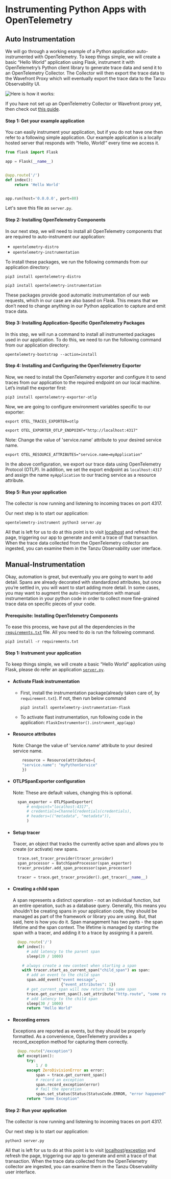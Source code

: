 # Instrumenting Python Apps with OpenTelemetry

## Auto Instrumentation

We will go through a working example of a Python application auto-instrumented with OpenTelemetry. To keep things
simple, we will create a basic “Hello World” application using Flask, instrument it with OpenTelemetry’s Python client
library to generate trace data and send it to an OpenTelemetry Collector. The Collector will then export the trace data
to the Wavefront Proxy which will eventually export the trace data to the Tanzu Observability UI.

![Here is how it works:](https://raw.githubusercontent.com/wavefrontHQ/opentelemetry-examples/main/TraceFlow.png?raw=true)

If you have not set up an OpenTelemetry Collector or Wavefront proxy yet, then check
out [this guide](https://github.com/wavefrontHQ/opentelemetry-examples/blob/main/README.md).

#### Step 1: Get your example application

You can easily instrument your application, but if you do not have one then refer to a following simple application. Our
example application is a locally hosted server that responds with “Hello, World!“ every time we access it.

```python
from flask import Flask

app = Flask(__name__)


@app.route('/')
def index():
    return 'Hello World'


app.run(host='0.0.0.0', port=80)
```

Let's save this file as ```server.py```.

#### Step 2: Installing OpenTelemetry Components

In our next step, we will need to install all OpenTelemetry components that are required to auto-instrument our
application:

* ```opentelemetry-distro```
* ```opentelemetry-instrumentation```

To install these packages, we run the following commands from our application directory:

```
pip3 install opentelemetry-distro
```

```
pip3 install opentelemetry-instrumentation
```

These packages provide good automatic instrumentation of our web requests, which in our case are also based on Flask.
This means that we don’t need to change anything in our Python application to capture and emit trace data.

#### Step 3: Installing Application-Specific OpenTelemetry Packages

In this step, we will run a command to install all instrumented packages used in our application. To do this, we need to
run the following command from our application directory:

```
opentelemetry-bootstrap --action=install
```

#### Step 4: Installing and Configuring the OpenTelemetry Exporter

Now, we need to install the OpenTelemetry exporter and configure it to send traces from our application to the required
endpoint on our local machine. Let’s install the exporter first:

```
pip3 install opentelemetry-exporter-otlp
```

Now, we are going to configure environment variables specific to our exporter:

```
export OTEL_TRACES_EXPORTER=otlp
```

```
export OTEL_EXPORTER_OTLP_ENDPOINT="http://localhost:4317"
```

Note: Change the value of 'service.name' attribute to your desired service name.

```
export OTEL_RESOURCE_ATTRIBUTES="service.name=myApplication"
```

In the above configuration, we export our trace data using OpenTelemetry Protocol (OTLP). In addition, we set the export
endpoint as ```localhost:4317``` and assign the name ```myApplication``` to our tracing service as a resource attribute.

#### Step 5: Run your application

The collector is now running and listening to incoming traces on port 4317.

Our next step is to start our application:

```
opentelemetry-instrument python3 server.py
```

All that is left for us to do at this point is to visit [localhost](http://localhost) and refresh the page, triggering
our app to generate and emit a trace of that transaction. When the trace data collected from the OpenTelemetry collector
are ingested, you can examine them in the Tanzu Observability user interface.

## Manual-Instrumentation

Okay, automation is great, but eventually you are going to want to add detail. Spans are already decorated with
standardized attributes, but once you’re settled in, you will want to start adding more detail. In some cases, you may
want to augment the auto-instrumentation with manual instrumentation in your python code in order to collect more
fine-grained trace data on specific pieces of your code.

#### Prerequisite: Installing OpenTelemetry Components

To ease this process, we have put all the dependencies in
the [```requirements.txt```](https://github.com/wavefrontHQ/opentelemetry-examples/blob/main/python/requirements.txt)
file. All you need to do is run the following command.

```
pip3 install -r requirements.txt
```

#### Step 1: Instrument your application

To keep things simple, we will create a basic “Hello World” application using Flask, please do refer an
application [```server.py```](https://github.com/wavefrontHQ/opentelemetry-examples/blob/main/python/server.py).

* #### Activate Flask instrumentation
    * First, install the instrumentation package(already taken care of, by ```requirement.txt```). If not, then run
      below command

      ```pip3 install opentelemetry-instrumentation-flask```
    * To activate flast instrumentation, run following code in the application:
      ```FlaskInstrumentor().instrument_app(app)```

* #### Resource attributes
  Note: Change the value of 'service.name' attribute to your desired service name.
    ```python
        resource = Resource(attributes={
        "service.name": "myPythonService"
        })
    ```
* #### OTLPSpanExporter configuration
  Note: These are default values, changing this is optional.
  ```python
    span_exporter = OTLPSpanExporter(
        # endpoint="localhost:4317",
        # credentials=ChannelCredentials(credentials),
        # headers=(("metadata", "metadata")),
        )
  ```
* #### Setup tracer
  Tracer, an object that tracks the currently active span and allows you to create (or activate) new spans.
    ```python
      trace.set_tracer_provider(tracer_provider)
      span_processor = BatchSpanProcessor(span_exporter)
      tracer_provider.add_span_processor(span_processor)
    
      tracer = trace.get_tracer_provider().get_tracer(__name__)
    ```
* #### Creating a child span
  A span represents a distinct operation - not an individual function, but an entire operation, such as a database
  query. Generally, this means you shouldn't be creating spans in your application code, they should be managed as part
  of the framework or library you are using. But, that said, here is how you do it. Span management has two parts - the
  span lifetime and the span context. The lifetime is managed by starting the span with a tracer, and adding it to a
  trace by assigning it a parent.
  ```python
    @app.route('/')
    def index():
        # add latency to the parent span
        sleep(20 / 1000)

      # always create a new context when starting a span
      with tracer.start_as_current_span("child_span") as span:
        # add an event to the child span
        span.add_event("event message",
                       {"event_attributes": 1})
        # get_current_span will now return the same span
        trace.get_current_span().set_attribute("http.route", "some route")
        # add latency to the child span
        sleep(30 / 1000)
        return "Hello World"
  ```
* #### Recording errors
  Exceptions are reported as events, but they should be properly formatted. As a convenience, OpenTelemetry provides a
  record_exception method for capturing them correctly.
    ```python
      @app.route("/exception")
      def exception():
          try:
              1 / 0
          except ZeroDivisionError as error:
              span = trace.get_current_span()
              # record an exception
              span.record_exception(error)
              # fail the operation
              span.set_status(Status(StatusCode.ERROR, "error happened"))
          return "Some Exception"
    ```

 
#### Step 2: Run your application
The collector is now running and listening to incoming traces on port 4317.

Our next step is to start our application:

```
python3 server.py
```

All that is left for us to do at this point is to visit [localhost](http://localhost:8080/)/[exception](http://localhost:8080/exception) and refresh the page, triggering
our app to generate and emit a trace of that transaction. When the trace data collected from the OpenTelemetry collector
are ingested, you can examine them in the Tanzu Observability user interface.
  
